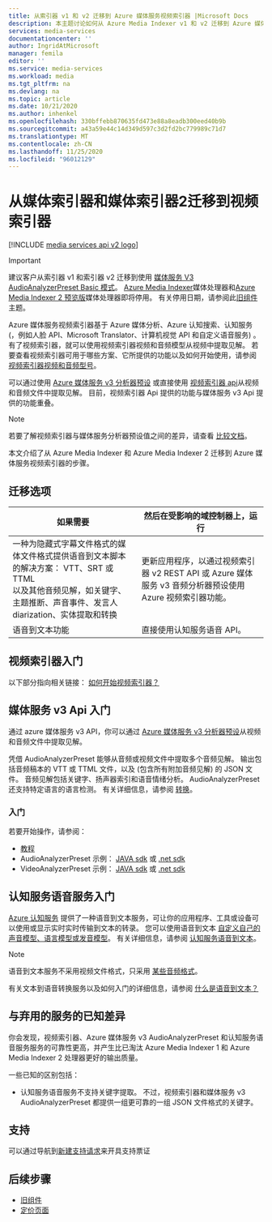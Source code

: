 ```yaml
---
title: 从索引器 v1 和 v2 迁移到 Azure 媒体服务视频索引器 |Microsoft Docs
description: 本主题讨论如何从 Azure Media Indexer v1 和 v2 迁移到 Azure 媒体服务视频索引器。
services: media-services
documentationcenter: ''
author: IngridAtMicrosoft
manager: femila
editor: ''
ms.service: media-services
ms.workload: media
ms.tgt_pltfrm: na
ms.devlang: na
ms.topic: article
ms.date: 10/21/2020
ms.author: inhenkel
ms.openlocfilehash: 330bffebb870635fd473e88a8eadb300eed40b9b
ms.sourcegitcommit: a43a59e44c14d349d597c3d2fd2bc779989c71d7
ms.translationtype: MT
ms.contentlocale: zh-CN
ms.lasthandoff: 11/25/2020
ms.locfileid: "96012129"
---
```

# <a name="migrate-from-media-indexer-and-media-indexer-2-to-video-indexer"></a>从媒体索引器和媒体索引器2迁移到视频索引器

[!INCLUDE [media services api v2 logo](./includes/v2-hr.md)]

> [!IMPORTANT]
> 建议客户从索引器 v1 和索引器 v2 迁移到使用 [媒体服务 V3 AudioAnalyzerPreset Basic 模式](../latest/analyzing-video-audio-files-concept.md)。 [Azure Media Indexer](media-services-index-content.md)媒体处理器和[Azure Media Indexer 2 预览版](./legacy-components.md)媒体处理器即将停用。 有关停用日期，请参阅此[旧组件](legacy-components.md)主题。

Azure 媒体服务视频索引器基于 Azure 媒体分析、Azure 认知搜索、认知服务 (，例如人脸 API、Microsoft Translator、计算机视觉 API 和自定义语音服务) 。 有了视频索引器，就可以使用视频索引器视频和音频模型从视频中提取见解。 若要查看视频索引器可用于哪些方案、它所提供的功能以及如何开始使用，请参阅 [视频索引器视频和音频型号](../video-indexer/video-indexer-overview.md)。 

可以通过使用 [Azure 媒体服务 v3 分析器预设](../latest/analyzing-video-audio-files-concept.md) 或直接使用 [视频索引器 api](https://api-portal.videoindexer.ai/)从视频和音频文件中提取见解。 目前，视频索引器 Api 提供的功能与媒体服务 v3 Api 提供的功能重叠。

> [!NOTE]
> 若要了解视频索引器与媒体服务分析器预设值之间的差异，请查看 [比较文档](../video-indexer/compare-video-indexer-with-media-services-presets.md)。

本文介绍了从 Azure Media Indexer 和 Azure Media Indexer 2 迁移到 Azure 媒体服务视频索引器的步骤。  

## <a name="migration-options"></a>迁移选项

|如果需要  |然后在受影响的域控制器上，运行 |
|---|---|
|一种为隐藏式字幕文件格式的媒体文件格式提供语音到文本脚本的解决方案： VTT、SRT 或 TTML<br/>以及其他音频见解，如关键字、主题推断、声音事件、发言人 diarization、实体提取和转换| 更新应用程序，以通过视频索引器 v2 REST API 或 Azure 媒体服务 v3 音频分析器预设使用 Azure 视频索引器功能。|
|语音到文本功能| 直接使用认知服务语音 API。|  

## <a name="getting-started-with-video-indexer"></a>视频索引器入门

以下部分指向相关链接： [如何开始视频索引器？](../video-indexer/video-indexer-overview.md#how-can-i-get-started-with-video-indexer) 

## <a name="getting-started-with-media-services-v3-apis"></a>媒体服务 v3 Api 入门

通过 azure 媒体服务 v3 API，你可以通过 [Azure 媒体服务 v3 分析器预设](../latest/analyzing-video-audio-files-concept.md)从视频和音频文件中提取见解。

凭借 AudioAnalyzerPreset 能够从音频或视频文件中提取多个音频见解。 输出包括音频稿本的 VTT 或 TTML 文件，以及 (包含所有附加音频见解) 的 JSON 文件。 音频见解包括关键字、扬声器索引和语音情绪分析。 AudioAnalyzerPreset 还支持特定语言的语言检测。 有关详细信息，请参阅 [转换](/rest/api/media/transforms/createorupdate#audioanalyzerpreset)。

### <a name="get-started"></a>入门

若要开始操作，请参阅：

* [教程](../latest/analyze-videos-tutorial-with-api.md)
* AudioAnalyzerPreset 示例： [JAVA sdk](https://github.com/Azure-Samples/media-services-v3-java/tree/master/AudioAnalytics/AudioAnalyzer) 或 [.net sdk](https://github.com/Azure-Samples/media-services-v3-dotnet/tree/master/AudioAnalytics/AudioAnalyzer)
* VideoAnalyzerPreset 示例： [JAVA sdk](https://github.com/Azure-Samples/media-services-v3-java/tree/master/VideoAnalytics/VideoAnalyzer) 或 [.net sdk](https://github.com/Azure-Samples/media-services-v3-dotnet/tree/master/VideoAnalytics/VideoAnalyzer)

## <a name="getting-started-with-cognitive-services-speech-services"></a>认知服务语音服务入门

[Azure 认知服务](../../cognitive-services/index.yml) 提供了一种语音到文本服务，可让你的应用程序、工具或设备可以使用或显示实时实时传输到文本的转录。 您可以使用语音到文本 [自定义自己的声音模型、语言模型或发音模型](../../cognitive-services/speech-service/how-to-custom-speech-train-model.md)。 有关详细信息，请参阅 [认知服务语音到文本](../../cognitive-services/speech-service/speech-to-text.md)。 

> [!NOTE] 
> 语音到文本服务不采用视频文件格式，只采用 [某些音频格式](../../cognitive-services/speech-service/rest-speech-to-text.md#audio-formats)。 

有关文本到语音转换服务以及如何入门的详细信息，请参阅 [什么是语音到文本？](../../cognitive-services/speech-service/speech-to-text.md)

## <a name="known-differences-from-deprecated-services"></a>与弃用的服务的已知差异

你会发现，视频索引器、Azure 媒体服务 v3 AudioAnalyzerPreset 和认知服务语音服务服务的可靠性更高，并产生比已淘汰 Azure Media Indexer 1 和 Azure Media Indexer 2 处理器更好的输出质量。  

一些已知的区别包括：

* 认知服务语音服务不支持关键字提取。 不过，视频索引器和媒体服务 v3 AudioAnalyzerPreset 都提供一组更可靠的一组 JSON 文件格式的关键字。

## <a name="support"></a>支持

可以通过导航到[新建支持请求](https://portal.azure.com/#blade/Microsoft_Azure_Support/HelpAndSupportBlade/newsupportrequest)来开具支持票证

## <a name="next-steps"></a>后续步骤

* [旧组件](legacy-components.md)
* [定价页面](https://azure.microsoft.com/pricing/details/media-services/#encoding)